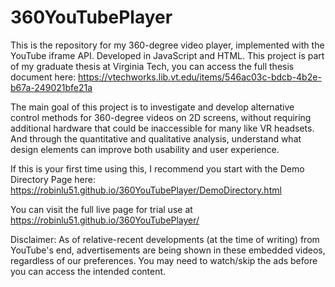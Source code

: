 # 360YouTubePlayer
 This is the repository for my 360-degree video player, implemented with the YouTube iframe API. 
 Developed in JavaScript and HTML.
 This project is part of my graduate thesis at Virginia Tech, you can access the full thesis document here: https://vtechworks.lib.vt.edu/items/546ac03c-bdcb-4b2e-b67a-249021bfe21a

 The main goal of this project is to investigate and develop alternative control methods for 360-degree videos on 2D screens, without requiring additional hardware that could be inaccessible for many like VR headsets.
 And through the quantitative and qualitative analysis, understand what design elements can improve both usability and user experience.

 If this is your first time using this, I recommend you start with the Demo Directory Page here: https://robinlu51.github.io/360YouTubePlayer/DemoDirectory.html
 
You can visit the full live page for trial use at https://robinlu51.github.io/360YouTubePlayer/ 

 Disclaimer: As of relative-recent developments (at the time of writing) from YouTube's end, advertisements are being shown in these embedded videos,
 regardless of our preferences. You may need to watch/skip the ads before you can access the intended content.